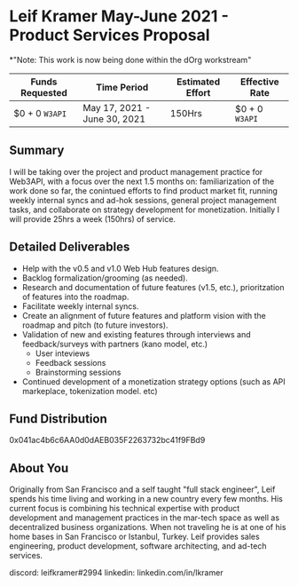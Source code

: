 # Leif Kramer May-June 2021 - Product Services Proposal

*"Note:  This work is now being done within the dOrg workstream" 

| Funds Requested | Time Period | Estimated Effort | Effective Rate |
|-|-|-|-|
| $0 + 0 `W3API` |May 17, 2021 - June 30, 2021  | 150Hrs | $0 + 0 `W3API` |

## Summary

I will be taking over the project and product management practice for Web3API, with a focus over the next 1.5 months on: familiarization of the work done so far, the conintued efforts to find product market fit, running weekly internal syncs and ad-hok sessions, general project management tasks, and collaborate on strategy development for monetization. Initially I will provide 25hrs a week (150hrs) of service.

## Detailed Deliverables

* Help with the v0.5 and v1.0 Web Hub features design.
* Backlog formalization/grooming (as needed).
* Research and documentation of future features (v1.5, etc.), prioritzation of features into the roadmap.
* Facilitate weekly internal syncs.
* Create an alignment of future features and platform vision with the roadmap and pitch (to future investors).
* Validation of new and existing features through interviews and feedback/surveys with partners (kano model, etc.)
    * User inteviews
    * Feedback sessions
    * Brainstorming sessions
* Continued development of a monetization strategy options (such as API markeplace, tokenization model. etc)

## Fund Distribution

0x041ac4b6c6AA0d0dAEB035F2263732bc41f9FBd9

## About You

Originally from San Francisco and a self taught "full stack engineer", Leif spends his time living and working in a new country every few months. His current focus is combining his technical expertise with product development and management practices in the mar-tech space as well as decentralized business organizations. When not traveling he is at one of his home bases in  San Francisco or Istanbul, Turkey. Leif provides sales engineering, product development, software architecting, and ad-tech services.

discord: leifkramer#2994
linkedin: linkedin.com/in/lkramer


